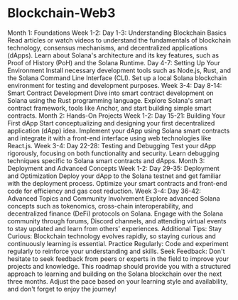 # Blockchain-Web3
Month 1: Foundations
Week 1-2:
Day 1-3: Understanding Blockchain Basics
Read articles or watch videos to understand the fundamentals of blockchain technology, consensus mechanisms, and decentralized applications (dApps).
Learn about Solana's architecture and its key features, such as Proof of History (PoH) and the Solana Runtime.
Day 4-7: Setting Up Your Environment
Install necessary development tools such as Node.js, Rust, and the Solana Command Line Interface (CLI).
Set up a local Solana blockchain environment for testing and development purposes.
Week 3-4:
Day 8-14: Smart Contract Development
Dive into smart contract development on Solana using the Rust programming language.
Explore Solana's smart contract framework, tools like Anchor, and start building simple smart contracts.
Month 2: Hands-On Projects
Week 1-2:
Day 15-21: Building Your First dApp
Start conceptualizing and designing your first decentralized application (dApp) idea.
Implement your dApp using Solana smart contracts and integrate it with a front-end interface using web technologies like React.js.
Week 3-4:
Day 22-28: Testing and Debugging
Test your dApp rigorously, focusing on both functionality and security.
Learn debugging techniques specific to Solana smart contracts and dApps.
Month 3: Deployment and Advanced Concepts
Week 1-2:
Day 29-35: Deployment and Optimization
Deploy your dApp to the Solana testnet and get familiar with the deployment process.
Optimize your smart contracts and front-end code for efficiency and gas cost reduction.
Week 3-4:
Day 36-42: Advanced Topics and Community Involvement
Explore advanced Solana concepts such as tokenomics, cross-chain interoperability, and decentralized finance (DeFi) protocols on Solana.
Engage with the Solana community through forums, Discord channels, and attending virtual events to stay updated and learn from others' experiences.
Additional Tips:
Stay Curious: Blockchain technology evolves rapidly, so staying curious and continuously learning is essential.
Practice Regularly: Code and experiment regularly to reinforce your understanding and skills.
Seek Feedback: Don't hesitate to seek feedback from peers or experts in the field to improve your projects and knowledge.
This roadmap should provide you with a structured approach to learning and building on the Solana blockchain over the next three months. Adjust the pace based on your learning style and availability, and don't forget to enjoy the journey!
